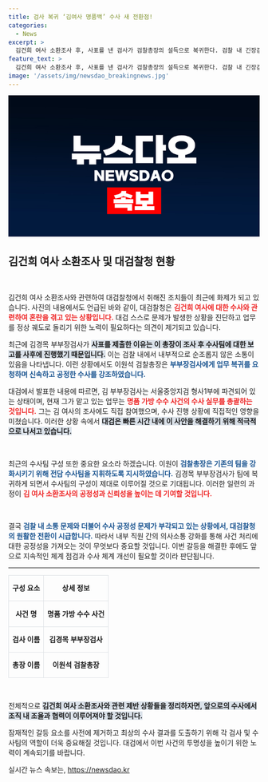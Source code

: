 ```yaml
---
title: 검사 복귀 ‘김여사 명품백’ 수사 새 전환점!
categories:
  - News
excerpt: >
  김건희 여사 소환조사 후, 사표를 낸 검사가 검찰총장의 설득으로 복귀한다. 검찰 내 긴장감이 고조되는 가운데 명품 가방 사건 수사에 중요한 역할을 하게 될 그의 복귀에 귀추가 주목된다!
feature_text: >
  김건희 여사 소환조사 후, 사표를 낸 검사가 검찰총장의 설득으로 복귀한다. 검찰 내 긴장감이 고조되는 가운데 명품 가방 사건 수사에 중요한 역할을 하게 될 그의 복귀에 귀추가 주목된다!
image: '/assets/img/newsdao_breakingnews.jpg'
---
```


<p><img src="/assets/img/newsdao_breakingnews.jpg" alt="ranknews 속보" /></p>

<h2 data-ke-size="size26">김건희 여사 소환조사 및 대검찰청 현황</h2>

<p data-ke-size="size16">&nbsp;</p>

<p>김건희 여사 소환조사와 관련하여 대검찰청에서 취해진 조치들이 최근에 화제가 되고 있습니다. 사진의 내용에서도 언급된 바와 같이, 대검찰청은 <b><span style="color: #ee2323;">김건희 여사에 대한 수사와 관련하여 혼란을 겪고 있는 상황입니다.</span></b> 대검 스스로 문제가 발생한 상황을 진단하고 업무를 정상 궤도로 돌리기 위한 노력이 필요하다는 의견이 제기되고 있습니다. </p>

<p>최근에 김경목 부부장검사가 <b><span style="background-color: #21538527;">사표를 제출한 이유는 이 총장이 조사 후 수사팀에 대한 보고를 사후에 진행했기 때문입니다.</span></b> 이는 검찰 내에서 내부적으로 순조롭지 않은 소통이 있음을 나타냅니다. 이런 상황에서도 이원석 검찰총장은 <b><span style="color: #1a5490;">부부장검사에게 업무 복귀를 요청하며 신속하고 공정한 수사를 강조하였습니다.</span></b></p>

<p>대검에서 발표한 내용에 따르면, 김 부부장검사는 서울중앙지검 형사1부에 파견되어 있는 상태이며, 현재 그가 맡고 있는 업무는 <b><span style="color: #ee2323;">명품 가방 수수 사건의 수사 실무를 총괄하는 것입니다.</span></b> 그는 김 여사의 조사에도 직접 참여했으며, 수사 진행 상황에 직접적인 영향을 미쳤습니다. 이러한 상황 속에서 <b><span style="background-color: #21538527;">대검은 빠른 시간 내에 이 사안을 해결하기 위해 적극적으로 나서고 있습니다.</span></b> </p>

<p data-ke-size="size16">&nbsp;</p>

<p>최근의 수사팀 구성 또한 중요한 요소라 하겠습니다. 이원이 <b><span style="color: #1a5490;">검찰총장은 기존의 팀을 강화시키기 위해 전담 수사팀을 지휘하도록 지시하였습니다.</span></b> 김경목 부부장검사가 팀에 복귀하게 되면서 수사팀의 구성이 제대로 이루어질 것으로 기대됩니다. 이러한 일련의 과정이 <b><span style="color: #ee2323;">김 여사 소환조사의 공정성과 신뢰성을 높이는 데 기여할 것입니다.</span></b> </p>

<p data-ke-size="size16">&nbsp;</p>

<p>결국 <b><span style="color: #1a5490;">검찰 내 소통 문제와 더불어 수사 공정성 문제가 부각되고 있는 상황에서, 대검찰청의 원활한 전환이 시급합니다.</span></b> 따라서 내부 직원 간의 의사소통 강화를 통해 사건 처리에 대한 공정성을 가져오는 것이 무엇보다 중요할 것입니다. 이번 갈등을 해결한 후에도 앞으로 지속적인 체계 점검과 수사 체계 개선이 필요할 것이라 판단됩니다. </p>

<hr>

<table style="width: 100%; border-collapse: collapse;">
<tbody>
<tr>
<td style="border: 1px solid #dee2e6; text-align: center; height: 45px;"><b>구성 요소</b></td>
<td style="border: 1px solid #dee2e6; text-align: center; height: 45px;"><b>상세 정보</b></td>
</tr>
<tr>
<td style="border: 1px solid #dee2e6; text-align: center; height: 45px;"><b>사건 명</b></td>
<td style="border: 1px solid #dee2e6; text-align: center; height: 45px;"><b>명품 가방 수수 사건</b></td>
</tr>
<tr>
<td style="border: 1px solid #dee2e6; text-align: center; height: 45px;"><b>검사 이름</b></td>
<td style="border: 1px solid #dee2e6; text-align: center; height: 45px;"><b>김경목 부부장검사</b></td>
</tr>
<tr>
<td style="border: 1px solid #dee2e6; text-align: center; height: 45px;"><b>총장 이름</b></td>
<td style="border: 1px solid #dee2e6; text-align: center; height: 45px;"><b>이원석 검찰총장</b></td>
</tr>
</tbody>
</table>

<p data-ke-size="size16">&nbsp;</p>

<p>전체적으로 <b><span style="background-color: #21538527;">김건희 여사 소환조사와 관련 제반 상황들을 정리하자면, 앞으로의 수사에서 조직 내 조율과 협력이 이루어져야 할 것입니다.</span></b> </p>

<p>잠재적인 갈등 요소를 사전에 제거하고 최상의 수사 결과를 도출하기 위해 각 검사 및 수사팀의 역할이 더욱 중요해질 것입니다. 대검에서 이번 사건의 투명성을 높이기 위한 노력이 계속되기를 바랍니다.</p>
실시간 뉴스 속보는, <a href="https://newsdao.kr" rel="dofollow">https://newsdao.kr</a>


